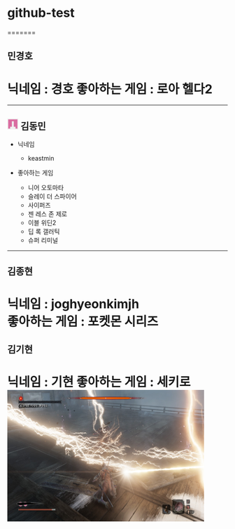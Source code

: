 # github-test

=======

## 민경호
닉네임 : 경호
좋아하는 게임 : 로아 헬다2
========   

-----------------------------------------
## <img src="https://github.com/rudghgmrdls1/github-test/blob/%EB%8F%99%EB%AF%BC%EB%8B%98/Images/101377860.png" width="5%" height="5%" title="px" alt="keastmin profile"></img> 김동민   
- 닉네임   
  - keastmin

- 좋아하는 게임
  - 니어 오토마타
  - 슬레이 더 스파이어
  - 사이퍼즈
  - 젠 레스 존 제로
  - 이블 위딘2
  - 딥 록 갤러틱
  - 슈퍼 리미널
-----------------------------------------


## 김종현<br>
닉네임 : joghyeonkimjh<br>
좋아하는 게임 : 포켓몬 시리즈
=======


## 김기현
닉네임 : 기현
좋아하는 게임 : 세키로
<img src="SEKIRO.jpg" width="450px" height="300px" title="세키로 뇌반" alt="Sekiro"></img><br/>
======
